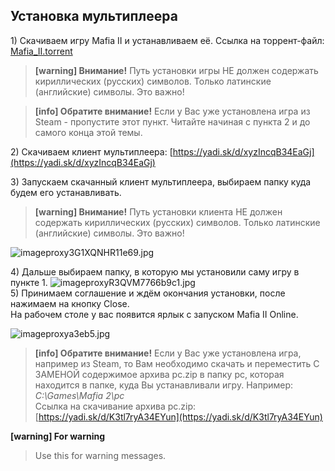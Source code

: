 ## Установка мультиплеера
1\) Скачиваем игру Mafia II и устанавливаем её. Ссылка на торрент-файл: [Mafia\_II.torrent](https://yadi.sk/d/B_Yhfp653JaKRN)
> **[warning] Внимание!**
Путь установки игры НЕ должен содержать кириллических \(русских\) символов. Только латинские \(английские\) символы. Это важно!   

> **[info] Обратите внимание!**
Если у Вас уже установлена игра из Steam - пропустите этот пункт. Читайте начиная с пункта 2 и до самого конца этой темы.

2\) Скачиваем клиент мультиплеера: [https://yadi.sk/d/xyzIncqB34EaGj](https://yadi.sk/d/xyzIncqB34EaGj)  

3\) Запускаем скачанный клиент мультиплеера, выбираем папку куда будем его устанавливать.

> **[warning] Внимание!** 
>Путь установки клиента НЕ должен содержать кириллических \(русских\) символов. Только латинские \(английские\) символы. Это важно!

![imageproxy3G1XQNHR11e69.jpg](http://static2.keep4u.ru/2017/05/27/imageproxy3G1XQNHR11e69.jpg)

4\) Дальше выбираем папку, в которую мы установили саму игру в пункте 1.
![imageproxyR3QVM7766b9c1.jpg](http://static2.keep4u.ru/2017/05/27/imageproxyR3QVM7766b9c1.jpg)  
5\) Принимаем соглашение и ждём окончания установки, после нажимаем на кнопку Close.   
На рабочем столе у вас появится ярлык с запуском Mafia II Online.

![imageproxya3eb5.jpg](http://static1.keep4u.ru/2017/05/27/imageproxya3eb5.jpg)

> **[info] Обратите внимание!** 
Если у Вас уже установлена игра, например из Steam, то Вам необходимо скачать и переместить С ЗАМЕНОЙ содержимое архива pc.zip в папку pc, которая находится в папке, куда Вы устанавливали игру. Например: _C:\Games\Mafia 2\pc_  
Ссылка на скачивание архива pc.zip: [https://yadi.sk/d/K3tl7ryA34EYun](https://yadi.sk/d/K3tl7ryA34EYun)

**[warning] For warning**
>
> Use this for warning messages.
